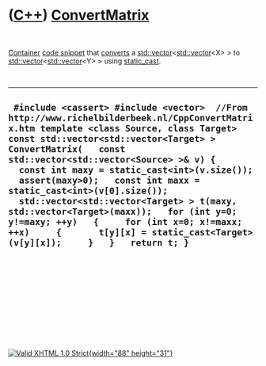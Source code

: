 



 

 

 

 

 

([C++](Cpp.htm)) [ConvertMatrix](CppConvertMatrix.htm)
======================================================

 

[Container](CppContainer.htm) [code snippet](CppCodeSnippets.htm) that
[converts](CppConvert.htm) a
[std::vector](CppVector.htm)&lt;[std::vector](CppVector.htm)&lt;X&gt;
&gt; to
[std::vector](CppVector.htm)&lt;[std::vector](CppVector.htm)&lt;Y&gt;
&gt; using [static\_cast](CppStatic_cast.htm).

 

  -------------------------------------------------------------------------------------------------------------------------------------------------------------------------------------------------------------------------------------------------------------------------------------------------------------------------------------------------------------------------------------------------------------------------------------------------------------------------------------------------------------------------------------------------------------------------------------------
  ` #include <cassert> #include <vector>  //From http://www.richelbilderbeek.nl/CppConvertMatrix.htm template <class Source, class Target> const std::vector<std::vector<Target> > ConvertMatrix(   const std::vector<std::vector<Source> >& v) {   const int maxy = static_cast<int>(v.size());   assert(maxy>0);   const int maxx = static_cast<int>(v[0].size());   std::vector<std::vector<Target> > t(maxy, std::vector<Target>(maxx));   for (int y=0; y!=maxy; ++y)   {     for (int x=0; x!=maxx; ++x)     {       t[y][x] = static_cast<Target>(v[y][x]);     }   }   return t; }`
  -------------------------------------------------------------------------------------------------------------------------------------------------------------------------------------------------------------------------------------------------------------------------------------------------------------------------------------------------------------------------------------------------------------------------------------------------------------------------------------------------------------------------------------------------------------------------------------------

 

 

 

 

 





 

[![Valid XHTML 1.0 Strict](valid-xhtml10.png){width="88"
height="31"}](http://validator.w3.org/check?uri=referer)
